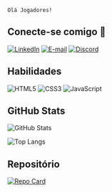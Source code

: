 ``
Olá Jogadores! 
``


## Conecte-se comigo 👋
[![LinkedIn](https://img.shields.io/badge/LinkedIn-000?style=for-the-badge&logo=linkedin&logoColor=fff)](https://www.linkedin.com/in/luiz-paulosilva/)
[![E-mail](https://img.shields.io/badge/-Email-000?style=for-the-badge&logo=microsoft-outlook&logoColor=fff)](mailto:SEUEMAIL)
[![Discord](https://img.shields.io/badge/Discord-000?style=for-the-badge&logo=discord&logoColor=fff)](https://https://discord.com/channels/apenaslong/)



## Habilidades 
![HTML5](https://img.shields.io/badge/HTML5-000?style=for-the-badge&logo=html5&logoColor=fff)
![CSS3](https://img.shields.io/badge/CSS3-000?style=for-the-badge&logo=css3&logoColor=fff)
![JavaScript](https://img.shields.io/badge/JavaScript-000?style=for-the-badge&logo=javascript&logoColor=fff)


## GitHub Stats
![GitHub Stats](https://github-readme-stats.vercel.app/api?username=playerLuiz&theme=transparent&bg_color=000&border_color=fff&show_icons=true&icon_color=a626a6&title_color=E94D5F&text_color=FFF)

![Top Langs](https://github-readme-stats-git-masterrstaa-rickstaa.vercel.app/api/top-langs/?username=playerLuiz&bg_color=000&border_color=fff&title_color=E94D5F&text_color=FFF)


## Repositório
[![Repo Card](https://github-readme-stats.vercel.app/api/pin/?username=playerLuiz&repo=dio-lab-open-source&bg_color=000&border_color=fff&show_icons=true&icon_color=30A3DC&title_color=E94D5F&text_color=FFF)](https://github.com/playerLuiz/dio-lab-open-source)





